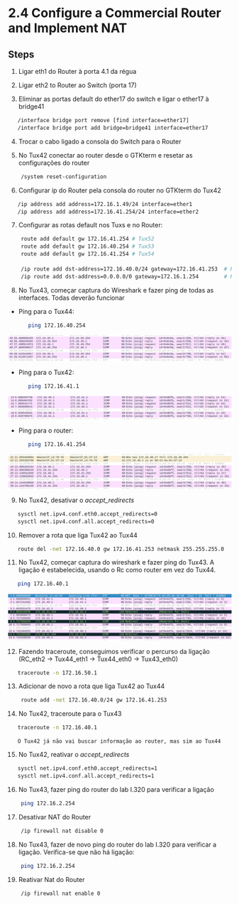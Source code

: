 # 2.4 Configure a Commercial Router and Implement NAT

## Steps

1. Ligar eth1 do Router à porta 4.1 da régua

2. Ligar eth2 to Router ao Switch (porta 17)

3. Eliminar as portas default do ether17 do switch e ligar o ether17 à bridge41

```bash
   /interface bridge port remove [find interface=ether17]
   /interface bridge port add bridge=bridge41 interface=ether17
```

4. Trocar o cabo ligado a consola do Switch para o Router

5. No Tux42 conectar ao router desde o GTKterm e resetar as configurações do router

```bash
    /system reset-configuration
```
6. Configurar ip do Router pela consola do router no GTKterm do Tux42

```bash
   /ip address add address=172.16.1.49/24 interface=ether1
   /ip address add address=172.16.41.254/24 interface=ether2
```
7. Configurar as rotas default nos Tuxs e no Router:

```bash
    route add default gw 172.16.41.254 # Tux52
    route add default gw 172.16.40.254 # Tux53
    route add default gw 172.16.41.254 # Tux54

    /ip route add dst-address=172.16.40.0/24 gateway=172.16.41.253  # Router console
    /ip route add dst-address=0.0.0.0/0 gateway=172.16.1.254        # Router console
```
8. No Tux43, começar captura do Wireshark e fazer ping de todas as interfaces. Todas deverão funcionar

- Ping para o Tux44:
   
   ```bash
      ping 172.16.40.254
   ```
![Alt text](../img/exp4-ping-tux43-para-tux44.png)

- Ping para o Tux42:
   
   ```bash
      ping 172.16.41.1
   ```
![Alt text](../img/exp4-ping-tux43-para-tux42.png)

- Ping para o router:
      
   ```bash
      ping 172.16.41.254
   ```
![Alt text](../img/exp4-ping-tux43-para-router.png)

9. No Tux42, desativar o *accept_redirects*

```bash
   sysctl net.ipv4.conf.eth0.accept_redirects=0
   sysctl net.ipv4.conf.all.accept_redirects=0 
```
10. Remover a rota que liga Tux42 ao Tux44

   ```bash
      route del -net 172.16.40.0 gw 172.16.41.253 netmask 255.255.255.0
   ```
11. No Tux42, começar captura do wireshark e fazer ping do Tux43. A ligação é estabelecida, usando o Rc como router em vez do Tux44.

   ```bash
      ping 172.16.40.1
   ```
![Alt text](../img/exp4-ping-tux42-para-tux43.png)

12. Fazendo traceroute, conseguimos verificar o percurso da ligação (RC_eth2 -> Tux44_eth1 -> Tux44_eth0 -> Tux43_eth0)

```bash
   traceroute -n 172.16.50.1
```

13. Adicionar de novo a rota que liga Tux42 ao Tux44

```bash
    route add -net 172.16.40.0/24 gw 172.16.41.253 
```

14. No Tux42, traceroute para o Tux43 
   
   ```bash
      traceroute -n 172.16.40.1
   ```

   ```note
      O Tux42 já não vai buscar informação ao router, mas sim ao Tux44
   ```

15. No Tux42, reativar o *accept_redirects*

```bash
   sysctl net.ipv4.conf.eth0.accept_redirects=1
   sysctl net.ipv4.conf.all.accept_redirects=1
```

16. No Tux43, fazer ping do router do lab I.320 para verificar a ligação

```bash
    ping 172.16.2.254
```

17. Desativar NAT do Router

```bash
    /ip firewall nat disable 0
```

18. No Tux43, fazer de novo ping do router do lab I.320 para verificar a ligação. Verifica-se que não há ligação:

```bash
    ping 172.16.2.254
```

19. Reativar Nat do Router

```bash
    /ip firewall nat enable 0
```
